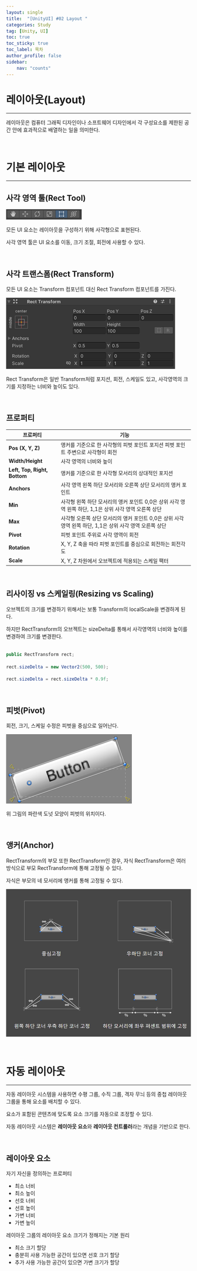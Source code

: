 ```yaml
---
layout: single
title:  "[UnityUI] #02 Layout "
categories: Study
tag: [Unity, UI]
toc: true 
toc_sticky: true 
toc_label: 목차    
author_profile: false
sidebar:
    nav: "counts"
---
```


# 레이아웃(Layout)

---

레이아웃은 컴퓨터 그래픽 디자인이나 소프트웨어 디자인에서 각 구성요소를 제한된 공간 안에 효과적으로 배열하는 일을 의미한다. 

<br>

# **기본 레이아웃**

---

## 사각 영역 툴(Rect Tool)

![RectTool](/images/2024-01-16-unity_ui_layout/RectTool.png)

모든 UI  요소는 레이아웃을 구성하기 위해 사각형으로 표현된다.

사각 영역 툴은 UI 요소를 이동, 크기 조절, 회전에 사용할 수 있다.

<br>

## 사각 트랜스폼(Rect Transform)

모든 UI 요소는 Transform 컴포넌트 대신 Rect Transform 컴포넌트를 가진다.

![RectTransform](/images/2024-01-16-unity_ui_layout/RectTransform.png)

Rect Transform은 일반 Transform처럼 포지션, 회전, 스케일도 있고, 사각영역의 크기를 지정하는 너비와 높이도 있다.

<br>

## 프로퍼티

| **프로퍼티**                 | **기능**                                                     |
| ---------------------------- | ------------------------------------------------------------ |
| **Pos (X, Y, Z)**            | 앵커를 기준으로 한 사각형의 피벗 포인트 포지션  피벗 포인트 주변으로 사각형이 회전 |
| **Width/Height**             | 사각 영역의 너비와 높이                                      |
| **Left, Top, Right, Bottom** | 앵커를 기준으로 한 사각형 모서리의 상대적인 포지션           |
| **Anchors**                  | 사각 영역 왼쪽 하단 모서리와 오른쪽 상단 모서리의 앵커 포인트 |
| **Min**                      | 사각형 왼쪽 하단 모서리의 앵커 포인트  0,0은 상위 사각 영역 왼쪽 하단, 1,1은 상위 사각 영역 오른쪽 상단 |
| **Max**                      | 사각형 오른쪽 상단 모서리의 앵커 포인트 0,0은 상위 사각 영역 왼쪽 하단,  1,1은 상위 사각 영역 오른쪽 상단 |
| **Pivot**                    | 피벗 포인트 주위로 사각 영역이 회전                          |
| **Rotation**                 | X, Y, Z 축을 따라 피벗 포인트를 중심으로 회전하는 회전각 도  |
| **Scale**                    | X, Y, Z 차원에서 오브젝트에 적용되는 스케일 팩터             |

<br>

## 리사이징 vs 스케일링(Resizing vs Scaling)

오브젝트의 크기를 변경하기 위해서는 보통 Transform의 localScale을 변경하게 된다.

하지만 RectTransform의 오브젝트는 sizeDelta를 통해서 사각영역의 너비와 높이를 변경하여 크기를 변경한다.

```C#

public RectTransform rect;

rect.sizeDelta = new Vector2(500, 500);

rect.sizeDelta = rect.sizeDelta * 0.9f;

```

<br>

## 피벗(Pivot)

회전, 크기, 스케일 수정은 피벗을 중심으로 일어난다.

![pivot](/images/2024-01-16-unity_ui_layout/pivot.png)

위 그림의 파란색 도넛 모양이 피벗의 위치이다.

<br>

## 앵커(Anchor)

RectTransform의 부모 또한 RectTransform인 경우, 자식 RectTransform은 여러 방식으로 부모 RectTransform에 통해 고정될 수 있다. 

자식은 부모의 네 모서리에 앵커를 통해 고정될 수 있다.

![Anchor](/images/2024-01-16-unity_ui_layout/Anchor-1732903103846-12.PNG)

<br>

# 자동 레이아웃

---

자동 레이아웃 시스템을 사용하면 수평 그룹, 수직 그룹, 격자 무늬 등의 중첩 레이아웃 그룹을 통해 요소를 배치할 수 있다.

요소가 포함된 콘텐츠에 맞도록 요소 크기를 자동으로 조정할 수 있다.

자동 레이아웃 시스템은 **레이아웃 요소**와 **레이아웃 컨트롤러**라는 개념을 기반으로 한다.

<br>

## 레이아웃 요소

자기 자신을 정의하는 프로퍼티

- 최소 너비
- 최소 높이
- 선호 너비
- 선호 높이
- 가변 너비
- 가변 높이

레이아웃 그룹의 레이아웃 요소 크기가 정해지는 기본 원리

- 최소 크기 할당
- 충분히 사용 가능한 공간이 있으면 선호 크기 할당
- 추가 사용 가능한 공간이 있으면 가변 크기가 할당

<br>


